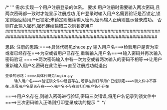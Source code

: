 /*
'''
需求:实现一个用户注册登录的体系。
要求:用户注册时需要输入两次密码,且两次密码都一致时才能显示注册成功
	 用户登录时输入用户名需要验证是否锁定,锁定则返回给用户已锁定;未锁定则继续输入密码,密码输入正确则显示登录成功。
否则在此输入密码,密码连续输错三次则锁定用户
###############################################################################################################

思路:
	注册的思路:====>具体代码见zhuce.py
		输入用户名===>检验用户是否为空或者已经存在===>为空或者用户已存在,重新输入用户名====>输入密码并再次输入密码验证
=====>两次密码输入中有一次为空或者两次输入的密码不相等==>让用户重新输入用户名密码在此注册==>直至注册成功就退出

	登录的思路：===>具体代码见login.py
		输入用户名===>验证锁文件中是否存在,若存在则打印用户已经锁定===>锁文件中不存在,查看用户名是否存在===>用户名不存在则打印用户名不存在
====>用户名存在,则输入密码进行验证,密码三次错误,将用户名记录到锁文件中====>三次密码输入正确则打印登录成功的提示
'''
*/

